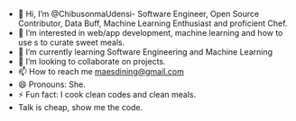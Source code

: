 - 👋 Hi, I’m @ChibusonmaUdensi- Software Engineer, Open Source Contributor, Data Buff, Machine Learning Enthusiast and proficient Chef.
- 👀 I’m interested in web/app development, machine learning and how to use s to curate sweet meals.
- 🌱 I’m currently learning Software Engineering and Machine Learning
- 💞️ I’m looking to collaborate on projects.
- 📫 How to reach me maesdining@gmail.com
- 😄 Pronouns: She.
- ⚡ Fun fact: I cook clean codes and clean meals.
- Talk is cheap, show me the code.

<!---
ChibusonmaUdensi/ChibusonmaUdensi is a ✨ special ✨ repository because its `README.md` (this file) appears on your GitHub profile.
You can click the Preview link to take a look at your changes.
--->
